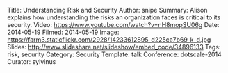 Title: Understanding Risk and Security
Author: snipe
Summary: Alison explains how understanding the risks an organization faces is critical to its security.
Video: https://www.youtube.com/watch?v=nH8mopSU06g
Date: 2014-05-19
Filmed: 2014-05-19
Image: https://farm3.staticflickr.com/2928/14233612895_d225ca7b69_k_d.jpg
Slides: http://www.slideshare.net/slideshow/embed_code/34896133
Tags: risk, security
Category: Security
Template: talk
Conference: dotscale-2014
Curator: sylvinus


